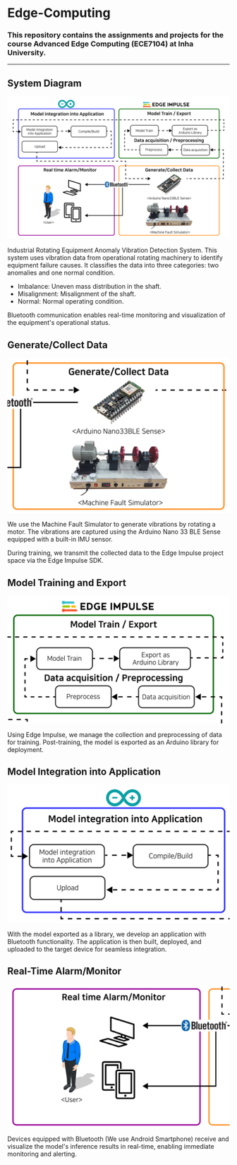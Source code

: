<h1>Edge-Computing</h1>
<h3>This repository contains the assignments and projects for the course Advanced Edge Computing (ECE7104) at Inha University.</h3>

<hr>
<h2>System Diagram</h2>
<img src="./assets/Diagram.png"/>
<p>Industrial Rotating Equipment Anomaly Vibration Detection System. This system uses vibration data from operational rotating machinery to identify equipment failure causes. It classifies the data into three categories: two anomalies and one normal condition.</p>
<ul>
  <li>Imbalance: Uneven mass distribution in the shaft.</li>
  <li>Misalignment: Misalignment of the shaft.</li>
  <li>Normal: Normal operating condition.</li>
</ul>
<p>Bluetooth communication enables real-time monitoring and visualization of the equipment's operational status.</p>

<h2>Generate/Collect Data</h2>
<img src="./assets/Generate_Collect.png"/>
<p>We use the Machine Fault Simulator to generate vibrations by rotating a motor. The vibrations are captured using the Arduino Nano 33 BLE Sense equipped with a built-in IMU sensor.</p>
<p>During training, we transmit the collected data to the Edge Impulse project space via the Edge Impulse SDK.</p>

<h2>Model Training and Export</h2>
<img src="./assets/Train_Export.png"/>
<p>Using Edge Impulse, we manage the collection and preprocessing of data for training. Post-training, the model is exported as an Arduino library for deployment.</p>

<h2>Model Integration into Application</h2>
<img src="./assets/Integration.png"/>
<p>With the model exported as a library, we develop an application with Bluetooth functionality. The application is then built, deployed, and uploaded to the target device for seamless integration.</p>

<h2>Real-Time Alarm/Monitor</h2>
<img src="./assets/Alarm_Monitor.png"/>
<p>Devices equipped with Bluetooth (We use Android Smartphone) receive and visualize the model's inference results in real-time, enabling immediate monitoring and alerting.</p>
